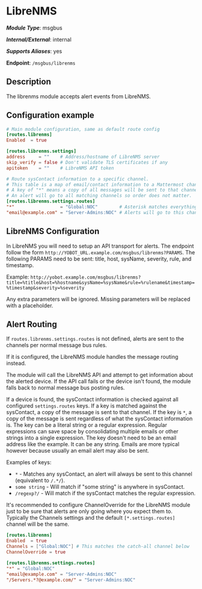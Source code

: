 # LibreNMS

***Module Type***: msgbus

***Internal/External***: internal

***Supports Aliases***: yes

**Endpoint**: `/msgbus/librenms`

## Description

The librenms module accepts alert events from LibreNMS.

## Configuration example

```toml
# Main module configuration, same as default route config
[routes.librenms]
Enabled  = true

[routes.librenms.settings]
address     = ""    # Address/hostname of LibreNMS server
skip_verify = false # Don't validate TLS certificates if any
apitoken    = ""    # LibreNMS API token

# Route sysContact information to a specific channel.
# This table is a map of email/contact information to a Mattermost channel.
# A key of "*" means a copy of all messages will be sent to that channel.
# An alert will go to all matching channels so order does not matter.
[routes.librenms.settings.routes]
"*"                 = "Global:NOC"        # Asterisk matches everything so all alerts will go here
"email@example.com" = "Server-Admins:NOC" # Alerts will go to this channel only if the email is in sysContact
```

## LibreNMS Configuration

In LibreNMS you will need to setup an API transport for alerts. The endpoint
follow the form `http://YOBOT_URL.example.com/msgbus/librenms?PARAMS`.
The following PARAMS need to be sent: title, host, sysName, severity, rule, and timestamp.

Example: `http://yobot.example.com/msgbus/librenms?title=%title&host=%hostname&sysName=%sysName&rule=%rulename&timestamp=%timestamp&severity=%severity`

Any extra parameters will be ignored. Missing parameters will be replaced with
a placeholder.

## Alert Routing

If `routes.librenms.settings.routes` is not defined, alerts are sent to the channels
per normal message bus rules.

If it is configured, the LibreNMS module handles the message routing instead.

The module will call the LibreNMS API and attempt to get information about the
alerted device. If the API call fails or the device isn't found, the module
falls back to normal message bus posting rules.

If a device is found, the sysContact information is checked against all configured
`settings.routes` keys. If a key is matched against the sysContact, a copy of the message
is sent to that channel. If the key is `*`, a copy of the message is sent regardless
of what the sysContact information is. The key can be a literal string or a regular
expression. Regular expressions can save space by consolidating multiple emails or
other strings into a single expression. The key doesn't need to be an email address
like the example. It can be any string. Emails are more typical however because
usually an email alert may also be sent.

Examples of keys:

- `*` - Matches any sysContact, an alert will always be sent to this channel (equivalent to `/.*/`).
- `some string` - Will match if "some string" is anywhere in sysContact.
- `/regexp?/` - Will match if the sysContact matches the regular expression.

It's recommended to configure ChannelOverride for the LibreNMS module just to
be sure that alerts are only going where you expect them to. Typically the
Channels settings and the default `[*.settings.routes]` channel will be the same.

```toml
[routes.librenms]
Enabled  = true
Channels = ["Global:NOC"] # This matches the catch-all channel below
ChannelOverride = true

[routes.librenms.settings.routes]
"*" = "Global:NOC"
"email@example.com" = "Server-Admins:NOC"
"/Servers.*?@example.com/" = "Server-Admins:NOC"
```

